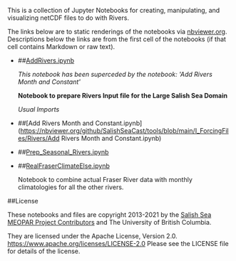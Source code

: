 This is a collection of Jupyter Notebooks for creating,
manipulating, and visualizing netCDF files to do with Rivers.

The links below are to static renderings of the notebooks via
[nbviewer.org](https://nbviewer.org/).
Descriptions below the links are from the first cell of the notebooks
(if that cell contains Markdown or raw text).

* ##[AddRivers.ipynb](https://nbviewer.org/github/SalishSeaCast/tools/blob/main/I_ForcingFiles/Rivers/AddRivers.ipynb)

    *This notebook has been superceded by the notebook: 'Add Rivers Month and Constant'*

    **Notebook to prepare Rivers Input file for the Large Salish Sea Domain**

    *Usual Imports*

* ##[Add Rivers Month and Constant.ipynb](https://nbviewer.org/github/SalishSeaCast/tools/blob/main/I_ForcingFiles/Rivers/Add Rivers Month and Constant.ipynb)

* ##[Prep_Seasonal_Rivers.ipynb](https://nbviewer.org/github/SalishSeaCast/tools/blob/main/I_ForcingFiles/Rivers/Prep_Seasonal_Rivers.ipynb)

* ##[RealFraserClimateElse.ipynb](https://nbviewer.org/github/SalishSeaCast/tools/blob/main/I_ForcingFiles/Rivers/RealFraserClimateElse.ipynb)

    Notebook to combine actual Fraser River data with monthly climatologies for all the other rivers.


##License

These notebooks and files are copyright 2013-2021
by the [Salish Sea MEOPAR Project Contributors](https://github.com/SalishSeaCast/docs/blob/master/CONTRIBUTORS.rst)
and The University of British Columbia.

They are licensed under the Apache License, Version 2.0.
https://www.apache.org/licenses/LICENSE-2.0
Please see the LICENSE file for details of the license.
